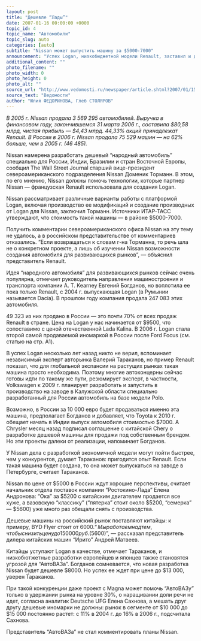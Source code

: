 ```yaml
---
layout: post
title: "Дешевле “Лады”"
date: 2007-01-16 00:00:00 +0000
topic_id: 4
topic_name: "Автомобили"
topic_slug: auto
categories: [auto]
subtitle: "Nissan может выпустить машину за $5000-7000"
announcement: "Успех Logan, низкобюджетной модели Renault, заставил и других автопроизводителей задуматься о разработке дешевых машин для развивающихся рынков. Для России такую машину обещала сделать на заводе в Калужской области Volkswagen, для Индии и Бразилии — Toyota. Запустить в производство низкобюждетную модель для развивающихся рынков решила и японская Nissan."
additional_content: ""
photo_filename: ""
photo_width: 0
photo_height: 0
photo_alt: ""
source_url: "http://www.vedomosti.ru/newspaper/article.shtml?2007/01/15/118930"
source_text: "Ведомости"
author: "Юлия ФЕДОРИНОВА, Глеб СТОЛЯРОВ"
---
```

<em>В 2005 г. Nissan продала 3 569 295 автомобилей. Выручка в финансовом году, закончившемся 31 марта 2006 г., составила $80,58 млрд, чистая прибыль — $4,43 млрд. 44,33% акций принадлежат Renault. В России в 2006 г. Nissan продала 75 529 машин — на 62% больше, чем в 2005 г. (46 485).</em>

Nissan намерена разработать дешевый “народный автомобиль” специально для России, Индии, Бразилии и стран Восточной Европы, сообщил The Wall Street Journal старший вице-президент североамериканского подразделения Nissan Доменик Торманн. В этом, по его мнению, Nissan должны помочь технологии, которые партнер Nissan — французская Renault использовала для создания Logan.

Nissan рассматривает различные варианты работы с платформой Logan, включая производство ее модификаций и создание производных от Logan для Nissan, заключил Торманн. Источники ИТАР-ТАСС утверждают, что стоимость такой машины — в районе $5000-7000.

Получить комментарии североамериканского офиса Nissan на эту тему не удалось, а в российском представительстве от комментариев отказались. “Если возвращаться к словам г-на Торманна, то речь шла не о конкретном проекте, а лишь об изучении Nissan возможности создания автомобиля для развивающихся рынков”, — объяснил представитель Renault.

Идея “народного автомобиля” для развивающихся рынков сейчас очень популярна, отмечает руководитель направления машиностроения и транспорта компании A. T. Kearney Евгений Богданов, но воплотила ее пока только Renault, с 2004 г. выпускающая Logan (в Румынии называется Dacia). В прошлом году компания продала 247 083 этих автомобиля.

49 323 из них продано в России — это почти 70% от всех продаж Renault в стране. Цена на Logan у нас начинается от $9500, что сопоставимо с ценой отечественной Lada Kalina. В 2006 г. Logan стала второй самой продаваемой иномаркой в России после Ford Focus (см. статью на стр. А1).

В успех Logan несколько лет назад никто не верил, вспоминает независимый эксперт авторынка Валерий Тараканов, но пример Renault показал, что для глобальной экспансии на растущих рынках такая машина просто необходима. Поэтому многие автоконцерны сейчас готовы идти по такому же пути, резюмирует эксперт, в частности, Volkswagen к 2009 г. планирует разработать и запустить в производство на заводе в Калужской области специально разработанный для России автомобиль на базе модели Polo.

Возможно, в России за 10 000 евро будет продаваться именно эта машина, предполагает Богданов и добавляет, что Toyota к 2010 г. обещает начать в Индии выпуск автомобиля стоимостью $7000. А Chrysler месяц назад подписал соглашение с китайской Chery о разработке дешевой машины для продажи под собственным брендом. Но эти проекты далеки от реализации, напоминает Богданов.

У Nissan дела с разработкой экономичной модели могут пойти быстрее, чем у конкурентов, думает Тараканов: пригодится опыт Renault. Если такая машина будет создана, то она может выпускаться на заводе в Петербурге, считает Тараканов.

Nissan по цене от $5000 в России ждут хорошие перспективы, считает начальник отдела поставок компании “Ростокино-Лада” Елена Андронова: “Ока” за $5200 с китайским двигателем продается все хуже, а вазовскую “классику” (“пятерка” стоит около $5200, “семерка” — $5600) уже много раз обещали снять с производства.

Дешевые машины на российский рынок поставляют китайцы: к примеру, BYD Flyer стоит от $6000. “Мы работаем над тем, чтобы снизить цену до 150 000 руб. ($5600)”, — рассказал представитель дилера китайских машин “Ирито” Андрей Матвеев.

Китайцы уступают Logan в качестве, отмечает Тараканов, и низкобютжетные разработки европейцев и японцев также становятся угрозой для “АвтоВАЗа”. Богданов сомневается, что новая разработка Nissan будет дешевле $8000. Но успех ее ждет при цене до $13 000, уверен Тараканов.

При такой конкуренции даже проект с Magna может помочь “АвтоВАЗу” только в удержании рынка на уровне 30%, о наращивании доли речи не идет, согласна аналитик Deutsche UFG Елена Сахнова, а мешать друг другу дешевые иномарки не должны: рынок в сегменте от $10 000 до $15 000 постоянно растет: с 11% в 2004 г. до 16% в 2006 г., подсчитала Сахнова.

Представитель “АвтоВАЗа” не стал комментировать планы Nissan.
